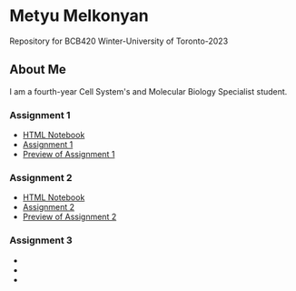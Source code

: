 # Metyu Melkonyan
Repository for BCB420 Winter-University of Toronto-2023

 ## About Me
I am a fourth-year Cell System's and Molecular Biology Specialist student.

### Assignment 1
* [HTML Notebook](https://github.com/bcb420-2023/Metyu_Melkonyan/blob/main/Assignment%201/Assignment1.rmd.nb.html)
* [Assignment 1](https://github.com/bcb420-2023/Metyu_Melkonyan/tree/main/Assignment%201)
* [Preview of Assignment 1](https://bcb420-2023.github.io/Metyu_Melkonyan/Assignment%201/Assignment1.rmd.html)

### Assignment 2
* [HTML Notebook](https://github.com/bcb420-2023/Metyu_Melkonyan/blob/main/Assignment2/A2_MetyuMelkonyan.nb.html)
* [Assignment 2](https://github.com/bcb420-2023/Metyu_Melkonyan/tree/main/Assignment2)
* [Preview of Assignment 2]()

### Assignment 3
*
*
*
